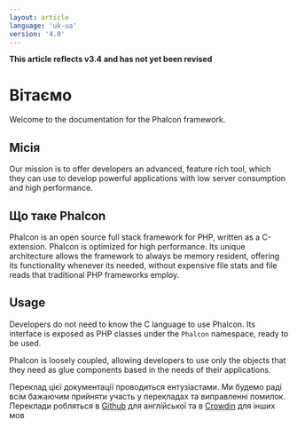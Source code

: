 ```yaml
---
layout: article
language: 'uk-ua'
version: '4.0'
---
```

**This article reflects v3.4 and has not yet been revised**

# Вітаємо

Welcome to the documentation for the Phalcon framework.

## Місія

Our mission is to offer developers an advanced, feature rich tool, which they can use to develop powerful applications with low server consumption and high performance.

## Що таке Phalcon

Phalcon is an open source full stack framework for PHP, written as a C-extension. Phalcon is optimized for high performance. Its unique architecture allows the framework to always be memory resident, offering its functionality whenever its needed, without expensive file stats and file reads that traditional PHP frameworks employ.

## Usage

Developers do not need to know the C language to use Phalcon. Its interface is exposed as PHP classes under the `Phalcon` namespace, ready to be used.

Phalcon is loosely coupled, allowing developers to use only the objects that they need as glue components based in the needs of their applications.

<div class="alert alert-danger">
    <p>
        Переклад цієї документації проводиться ентузіастами. Ми будемо раді всім бажаючим прийняти участь у перекладах та виправленні помилок. Переклади робляться в <a href="https://github.com/phalcon/docs">Github</a> для англійської та в <a href="https://crowdin.com/project/phalcon-documentation">Crowdin</a> для інших мов
    </p>
</div>
